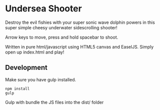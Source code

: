 # Undersea Shooter

Destroy the evil fishies with your super sonic wave dolphin powers in
this super simple cheesy underwater sidescrolling shooter!

Arrow keys to move, press and hold spacebar to shoot.

Written in pure html/javascript using HTML5 canvas and EaselJS.
Simply open up index.html and play!

## Development
Make sure you have gulp installed.
```
npm install
gulp
```
Gulp with bundle the JS files into the dist/ folder
